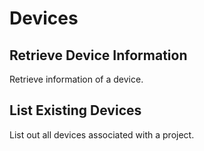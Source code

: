 # Devices

## Retrieve Device Information

Retrieve information of a device.

## List Existing Devices

List out all devices associated with a project.